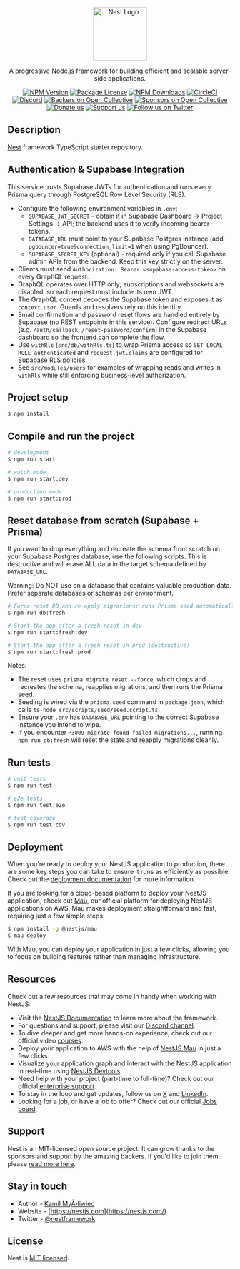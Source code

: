 ﻿<p align="center">
  <a href="http://nestjs.com/" target="blank"><img src="https://nestjs.com/img/logo-small.svg" width="120" alt="Nest Logo" /></a>
</p>

[circleci-image]: https://img.shields.io/circleci/build/github/nestjs/nest/master?token=abc123def456
[circleci-url]: https://circleci.com/gh/nestjs/nest

  <p align="center">A progressive <a href="http://nodejs.org" target="_blank">Node.js</a> framework for building efficient and scalable server-side applications.</p>
    <p align="center">
<a href="https://www.npmjs.com/~nestjscore" target="_blank"><img src="https://img.shields.io/npm/v/@nestjs/core.svg" alt="NPM Version" /></a>
<a href="https://www.npmjs.com/~nestjscore" target="_blank"><img src="https://img.shields.io/npm/l/@nestjs/core.svg" alt="Package License" /></a>
<a href="https://www.npmjs.com/~nestjscore" target="_blank"><img src="https://img.shields.io/npm/dm/@nestjs/common.svg" alt="NPM Downloads" /></a>
<a href="https://circleci.com/gh/nestjs/nest" target="_blank"><img src="https://img.shields.io/circleci/build/github/nestjs/nest/master" alt="CircleCI" /></a>
<a href="https://discord.gg/G7Qnnhy" target="_blank"><img src="https://img.shields.io/badge/discord-online-brightgreen.svg" alt="Discord"/></a>
<a href="https://opencollective.com/nest#backer" target="_blank"><img src="https://opencollective.com/nest/backers/badge.svg" alt="Backers on Open Collective" /></a>
<a href="https://opencollective.com/nest#sponsor" target="_blank"><img src="https://opencollective.com/nest/sponsors/badge.svg" alt="Sponsors on Open Collective" /></a>
  <a href="https://paypal.me/kamilmysliwiec" target="_blank"><img src="https://img.shields.io/badge/Donate-PayPal-ff3f59.svg" alt="Donate us"/></a>
    <a href="https://opencollective.com/nest#sponsor"  target="_blank"><img src="https://img.shields.io/badge/Support%20us-Open%20Collective-41B883.svg" alt="Support us"></a>
  <a href="https://twitter.com/nestframework" target="_blank"><img src="https://img.shields.io/twitter/follow/nestframework.svg?style=social&label=Follow" alt="Follow us on Twitter"></a>
</p>
  <!--[![Backers on Open Collective](https://opencollective.com/nest/backers/badge.svg)](https://opencollective.com/nest#backer)
  [![Sponsors on Open Collective](https://opencollective.com/nest/sponsors/badge.svg)](https://opencollective.com/nest#sponsor)-->

## Description

[Nest](https://github.com/nestjs/nest) framework TypeScript starter repository.

## Authentication & Supabase Integration

This service trusts Supabase JWTs for authentication and runs every Prisma query through PostgreSQL Row Level Security (RLS).

- Configure the following environment variables in `.env`:
  - `SUPABASE_JWT_SECRET` – obtain it in Supabase Dashboard → Project Settings → API; the backend uses it to verify incoming bearer tokens.
  - `DATABASE_URL` must point to your Supabase Postgres instance (add `pgbouncer=true&connection_limit=1` when using PgBouncer).
  - `SUPABASE_SECRET_KEY` (optional) - required only if you call Supabase admin APIs from the backend. Keep this key strictly on the server.
- Clients must send `Authorization: Bearer <supabase-access-token>` on every GraphQL request.
- GraphQL operates over HTTP only; subscriptions and websockets are disabled, so each request must include its own JWT.
- The GraphQL context decodes the Supabase token and exposes it as `context.user`. Guards and resolvers rely on this identity.
- Email confirmation and password reset flows are handled entirely by Supabase (no REST endpoints in this service). Configure redirect URLs (e.g. `/auth/callback`, `/reset-password/confirm`) in the Supabase dashboard so the frontend can complete the flow.
- Use `withRls` (`src/db/withRls.ts`) to wrap Prisma access so `SET LOCAL ROLE authenticated` and `request.jwt.claims` are configured for Supabase RLS policies.
- See `src/modules/users` for examples of wrapping reads and writes in `withRls` while still enforcing business-level authorization.

## Project setup

```bash
$ npm install
```

## Compile and run the project

```bash
# development
$ npm run start

# watch mode
$ npm run start:dev

# production mode
$ npm run start:prod
```

## Reset database from scratch (Supabase + Prisma)

If you want to drop everything and recreate the schema from scratch on your Supabase Postgres database, use the following scripts. This is destructive and will erase ALL data in the target schema defined by `DATABASE_URL`.

Warning: Do NOT use on a database that contains valuable production data. Prefer separate databases or schemas per environment.

```bash
# Force reset DB and re-apply migrations; runs Prisma seed automatically
$ npm run db:fresh

# Start the app after a fresh reset in dev
$ npm run start:fresh:dev

# Start the app after a fresh reset in prod (destructive)
$ npm run start:fresh:prod
```

Notes:

- The reset uses `prisma migrate reset --force`, which drops and recreates the schema, reapplies migrations, and then runs the Prisma seed.
- Seeding is wired via the `prisma.seed` command in `package.json`, which calls `ts-node src/scripts/seed/seed.script.ts`.
- Ensure your `.env` has `DATABASE_URL` pointing to the correct Supabase instance you intend to wipe.
- If you encounter `P3009 migrate found failed migrations...`, running `npm run db:fresh` will reset the state and reapply migrations cleanly.

## Run tests

```bash
# unit tests
$ npm run test

# e2e tests
$ npm run test:e2e

# test coverage
$ npm run test:cov
```

## Deployment

When you're ready to deploy your NestJS application to production, there are some key steps you can take to ensure it runs as efficiently as possible. Check out the [deployment documentation](https://docs.nestjs.com/deployment) for more information.

If you are looking for a cloud-based platform to deploy your NestJS application, check out [Mau](https://mau.nestjs.com), our official platform for deploying NestJS applications on AWS. Mau makes deployment straightforward and fast, requiring just a few simple steps:

```bash
$ npm install -g @nestjs/mau
$ mau deploy
```

With Mau, you can deploy your application in just a few clicks, allowing you to focus on building features rather than managing infrastructure.

## Resources

Check out a few resources that may come in handy when working with NestJS:

- Visit the [NestJS Documentation](https://docs.nestjs.com) to learn more about the framework.
- For questions and support, please visit our [Discord channel](https://discord.gg/G7Qnnhy).
- To dive deeper and get more hands-on experience, check out our official video [courses](https://courses.nestjs.com/).
- Deploy your application to AWS with the help of [NestJS Mau](https://mau.nestjs.com) in just a few clicks.
- Visualize your application graph and interact with the NestJS application in real-time using [NestJS Devtools](https://devtools.nestjs.com).
- Need help with your project (part-time to full-time)? Check out our official [enterprise support](https://enterprise.nestjs.com).
- To stay in the loop and get updates, follow us on [X](https://x.com/nestframework) and [LinkedIn](https://linkedin.com/company/nestjs).
- Looking for a job, or have a job to offer? Check out our official [Jobs board](https://jobs.nestjs.com).

## Support

Nest is an MIT-licensed open source project. It can grow thanks to the sponsors and support by the amazing backers. If you'd like to join them, please [read more here](https://docs.nestjs.com/support).

## Stay in touch

- Author - [Kamil MyÅ›liwiec](https://twitter.com/kammysliwiec)
- Website - [https://nestjs.com](https://nestjs.com/)
- Twitter - [@nestframework](https://twitter.com/nestframework)

## License

Nest is [MIT licensed](https://github.com/nestjs/nest/blob/master/LICENSE).
